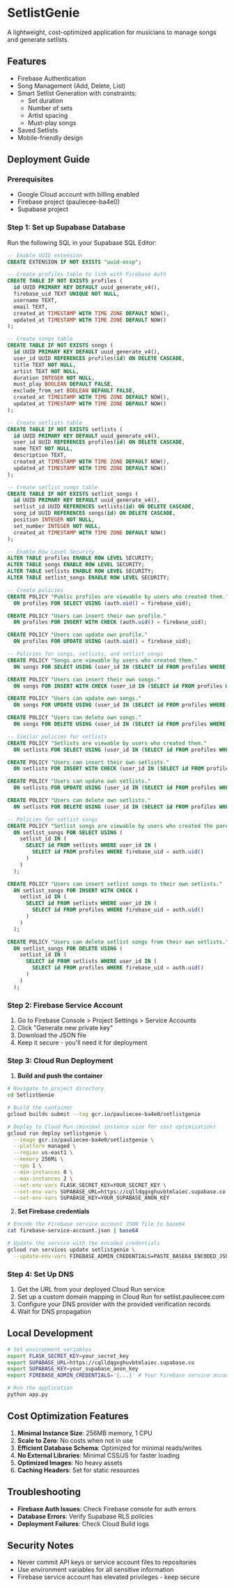 # SetlistGenie

A lightweight, cost-optimized application for musicians to manage songs and generate setlists.

## Features

- Firebase Authentication
- Song Management (Add, Delete, List)
- Smart Setlist Generation with constraints:
  - Set duration
  - Number of sets
  - Artist spacing
  - Must-play songs
- Saved Setlists
- Mobile-friendly design

## Deployment Guide

### Prerequisites

- Google Cloud account with billing enabled
- Firebase project (pauliecee-ba4e0)
- Supabase project

### Step 1: Set up Supabase Database

Run the following SQL in your Supabase SQL Editor:

```sql
-- Enable UUID extension
CREATE EXTENSION IF NOT EXISTS "uuid-ossp";

-- Create profiles table to link with Firebase Auth
CREATE TABLE IF NOT EXISTS profiles (
  id UUID PRIMARY KEY DEFAULT uuid_generate_v4(),
  firebase_uid TEXT UNIQUE NOT NULL,
  username TEXT,
  email TEXT,
  created_at TIMESTAMP WITH TIME ZONE DEFAULT NOW(),
  updated_at TIMESTAMP WITH TIME ZONE DEFAULT NOW()
);

-- Create songs table
CREATE TABLE IF NOT EXISTS songs (
  id UUID PRIMARY KEY DEFAULT uuid_generate_v4(),
  user_id UUID REFERENCES profiles(id) ON DELETE CASCADE,
  title TEXT NOT NULL,
  artist TEXT NOT NULL,
  duration INTEGER NOT NULL,
  must_play BOOLEAN DEFAULT FALSE,
  exclude_from_set BOOLEAN DEFAULT FALSE,
  created_at TIMESTAMP WITH TIME ZONE DEFAULT NOW(),
  updated_at TIMESTAMP WITH TIME ZONE DEFAULT NOW()
);

-- Create setlists table
CREATE TABLE IF NOT EXISTS setlists (
  id UUID PRIMARY KEY DEFAULT uuid_generate_v4(),
  user_id UUID REFERENCES profiles(id) ON DELETE CASCADE,
  name TEXT NOT NULL,
  description TEXT,
  created_at TIMESTAMP WITH TIME ZONE DEFAULT NOW(),
  updated_at TIMESTAMP WITH TIME ZONE DEFAULT NOW()
);

-- Create setlist_songs table
CREATE TABLE IF NOT EXISTS setlist_songs (
  id UUID PRIMARY KEY DEFAULT uuid_generate_v4(),
  setlist_id UUID REFERENCES setlists(id) ON DELETE CASCADE,
  song_id UUID REFERENCES songs(id) ON DELETE CASCADE,
  position INTEGER NOT NULL,
  set_number INTEGER NOT NULL,
  created_at TIMESTAMP WITH TIME ZONE DEFAULT NOW()
);

-- Enable Row Level Security
ALTER TABLE profiles ENABLE ROW LEVEL SECURITY;
ALTER TABLE songs ENABLE ROW LEVEL SECURITY;
ALTER TABLE setlists ENABLE ROW LEVEL SECURITY;
ALTER TABLE setlist_songs ENABLE ROW LEVEL SECURITY;

-- Create policies
CREATE POLICY "Public profiles are viewable by users who created them." 
  ON profiles FOR SELECT USING (auth.uid() = firebase_uid);

CREATE POLICY "Users can insert their own profile." 
  ON profiles FOR INSERT WITH CHECK (auth.uid() = firebase_uid);

CREATE POLICY "Users can update own profile." 
  ON profiles FOR UPDATE USING (auth.uid() = firebase_uid);

-- Policies for songs, setlists, and setlist_songs
CREATE POLICY "Songs are viewable by users who created them." 
  ON songs FOR SELECT USING (user_id IN (SELECT id FROM profiles WHERE firebase_uid = auth.uid()));

CREATE POLICY "Users can insert their own songs." 
  ON songs FOR INSERT WITH CHECK (user_id IN (SELECT id FROM profiles WHERE firebase_uid = auth.uid()));

CREATE POLICY "Users can update own songs." 
  ON songs FOR UPDATE USING (user_id IN (SELECT id FROM profiles WHERE firebase_uid = auth.uid()));

CREATE POLICY "Users can delete own songs." 
  ON songs FOR DELETE USING (user_id IN (SELECT id FROM profiles WHERE firebase_uid = auth.uid()));

-- Similar policies for setlists
CREATE POLICY "Setlists are viewable by users who created them." 
  ON setlists FOR SELECT USING (user_id IN (SELECT id FROM profiles WHERE firebase_uid = auth.uid()));

CREATE POLICY "Users can insert their own setlists." 
  ON setlists FOR INSERT WITH CHECK (user_id IN (SELECT id FROM profiles WHERE firebase_uid = auth.uid()));

CREATE POLICY "Users can update own setlists." 
  ON setlists FOR UPDATE USING (user_id IN (SELECT id FROM profiles WHERE firebase_uid = auth.uid()));

CREATE POLICY "Users can delete own setlists." 
  ON setlists FOR DELETE USING (user_id IN (SELECT id FROM profiles WHERE firebase_uid = auth.uid()));

-- Policies for setlist songs
CREATE POLICY "Setlist songs are viewable by users who created the parent setlist." 
  ON setlist_songs FOR SELECT USING (
    setlist_id IN (
      SELECT id FROM setlists WHERE user_id IN (
        SELECT id FROM profiles WHERE firebase_uid = auth.uid()
      )
    )
  );

CREATE POLICY "Users can insert setlist songs to their own setlists." 
  ON setlist_songs FOR INSERT WITH CHECK (
    setlist_id IN (
      SELECT id FROM setlists WHERE user_id IN (
        SELECT id FROM profiles WHERE firebase_uid = auth.uid()
      )
    )
  );

CREATE POLICY "Users can delete setlist songs from their own setlists." 
  ON setlist_songs FOR DELETE USING (
    setlist_id IN (
      SELECT id FROM setlists WHERE user_id IN (
        SELECT id FROM profiles WHERE firebase_uid = auth.uid()
      )
    )
  );
```

### Step 2: Firebase Service Account

1. Go to Firebase Console > Project Settings > Service Accounts
2. Click "Generate new private key"
3. Download the JSON file
4. Keep it secure - you'll need it for deployment

### Step 3: Cloud Run Deployment

1. **Build and push the container**

```bash
# Navigate to project directory
cd SetlistGenie

# Build the container
gcloud builds submit --tag gcr.io/pauliecee-ba4e0/setlistgenie

# Deploy to Cloud Run (minimal instance size for cost optimization)
gcloud run deploy setlistgenie \
  --image gcr.io/pauliecee-ba4e0/setlistgenie \
  --platform managed \
  --region us-east1 \
  --memory 256Mi \
  --cpu 1 \
  --min-instances 0 \
  --max-instances 2 \
  --set-env-vars FLASK_SECRET_KEY=YOUR_SECRET_KEY \
  --set-env-vars SUPABASE_URL=https://cqlldqgxghuvbtmlaiec.supabase.co \
  --set-env-vars SUPABASE_KEY=YOUR_SUPABASE_ANON_KEY
```

2. **Set Firebase credentials**

```bash
# Encode the Firebase service account JSON file to base64
cat firebase-service-account.json | base64

# Update the service with the encoded credentials
gcloud run services update setlistgenie \
  --update-env-vars FIREBASE_ADMIN_CREDENTIALS=PASTE_BASE64_ENCODED_JSON_HERE
```

### Step 4: Set Up DNS

1. Get the URL from your deployed Cloud Run service
2. Set up a custom domain mapping in Cloud Run for setlist.pauliecee.com
3. Configure your DNS provider with the provided verification records
4. Wait for DNS propagation

## Local Development

```bash
# Set environment variables
export FLASK_SECRET_KEY=your_secret_key
export SUPABASE_URL=https://cqlldqgxghuvbtmlaiec.supabase.co
export SUPABASE_KEY=your_supabase_anon_key
export FIREBASE_ADMIN_CREDENTIALS='{...}' # Your Firebase service account JSON

# Run the application
python app.py
```

## Cost Optimization Features

1. **Minimal Instance Size**: 256MB memory, 1 CPU
2. **Scale to Zero**: No costs when not in use 
3. **Efficient Database Schema**: Optimized for minimal reads/writes
4. **No External Libraries**: Minimal CSS/JS for faster loading
5. **Optimized Images**: No heavy assets
6. **Caching Headers**: Set for static resources

## Troubleshooting

- **Firebase Auth Issues**: Check Firebase console for auth errors
- **Database Errors**: Verify Supabase RLS policies
- **Deployment Failures**: Check Cloud Build logs

## Security Notes

- Never commit API keys or service account files to repositories
- Use environment variables for all sensitive information
- Firebase service account has elevated privileges - keep secure
